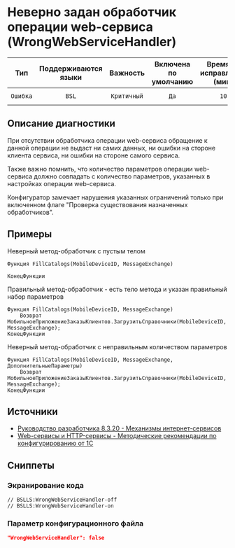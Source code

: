 # Неверно задан обработчик операции web-сервиса (WrongWebServiceHandler)

|   Тип    | Поддерживаются<br>языки |  Важность   | Включена<br>по умолчанию | Время на<br>исправление (мин) |             Теги              |
|:--------:|:-----------------------------:|:-----------:|:------------------------------:|:-----------------------------------:|:-----------------------------:|
| `Ошибка` |             `BSL`             | `Критичный` |              `Да`              |                `10`                 | `suspicious`<br>`error` |

<!-- Блоки выше заполняются автоматически, не трогать -->
## Описание диагностики
<!-- Описание диагностики заполняется вручную. Необходимо понятным языком описать смысл и схему работу -->
При отсутствии обработчика операции web-сервиса обращение к данной операции не выдаст ни самих данных, ни ошибки на стороне клиента сервиса, ни ошибки на стороне самого сервиса.

Также важно помнить, что количество параметров операции web-сервиса должно совпадать с количество параметров, указанных в настройках операции web-сервиса.

Конфигуратор замечает нарушения указанных ограничений только при включенном флаге "Проверка существования назначенных обработчиков".

## Примеры
<!-- В данном разделе приводятся примеры, на которые диагностика срабатывает, а также можно привести пример, как можно исправить ситуацию -->
Неверный метод-обработчик с пустым телом
```bsl
Функция FillCatalogs(MobileDeviceID, MessageExchange)

КонецФункции
```

Правильный метод-обработчик - есть тело метода и указан правильный набор параметров
```bsl
Функция FillCatalogs(MobileDeviceID, MessageExchange)
    Возврат МобильноеПриложениеЗаказыКлиентов.ЗагрузитьСправочники(MobileDeviceID, MessageExchange);
КонецФункции
```

Неверный метод-обработчик с неправильным количеством параметров
```bsl
Функция FillCatalogs(MobileDeviceID, MessageExchange, ДополнительныеПараметры)
    Возврат МобильноеПриложениеЗаказыКлиентов.ЗагрузитьСправочники(MobileDeviceID, MessageExchange);
КонецФункции
```

## Источники
<!-- Необходимо указывать ссылки на все источники, из которых почерпнута информация для создания диагностики -->
<!-- Примеры источников

* Источник: [Стандарт: Тексты модулей](https://its.1c.ru/db/v8std#content:456:hdoc)
* Полезная информация: [Отказ от использования модальных окон](https://its.1c.ru/db/metod8dev#content:5272:hdoc)
* Источник: [Cognitive complexity, ver. 1.4](https://www.sonarsource.com/docs/CognitiveComplexity.pdf) -->
* [Руководство разработчика 8.3.20 - Механизмы интернет-сервисов](https://its.1c.ru/db/v8320doc#bookmark:dev:TI000000783)
* [Web-сервисы и HTTP-сервисы - Методические рекомендации по конфигурированию от 1С](https://its.1c.ru/db/metod8dev/browse/13/-1/1989/2565/2567/2590)

## Сниппеты

<!-- Блоки ниже заполняются автоматически, не трогать -->
### Экранирование кода

```bsl
// BSLLS:WrongWebServiceHandler-off
// BSLLS:WrongWebServiceHandler-on
```

### Параметр конфигурационного файла

```json
"WrongWebServiceHandler": false
```

